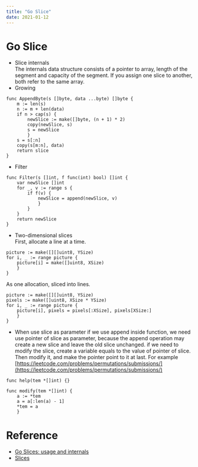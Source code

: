 ```yaml
---
title: "Go Slice"
date: 2021-01-12
---
```


# Go Slice

- Slice internals  
The internals data structure consists of a pointer to array, length of the segment and capacity of the segment. If you assign one slice to another, both refer to the same array.
- Growing  
```
func AppendByte(s []byte, data ...byte) []byte {
    m := len(s)
    n := m + len(data)
    if n > cap(s) {
        newSlice := make([]byte, (n + 1) * 2)
        copy(newSlice, s)
        s = newSlice
        }
    s = s[:n]
    copy(s[m:n], data)
    return slice
}
```
- Filter
```
func Filter(s []int, f func(int) bool) []int {
    var newSlice []int
    for _, v := range s {
        if f(v) {
            newSlice = append(newSlice, v)
            }
        }
    }
    return newSlice
}
```
- Two-dimensional slices  
First, allocate a line at a time.
```
picture := make([][]uint8, YSize)
for i, _ := range picture {
    picture[i] = make([]uint8, XSize)
    }
}
```

As one allocation, sliced into lines.
```
picture := make([][]uint8, YSize)
pixels := make([]uint8, XSize * YSize)
for i, _ := range picture {
    picture[i], pixels = pixels[:XSize], pixels[XSize:]
    }
}
```

- When use slice as parameter
if we use append inside function, we need use pointer of slice as parameter, because the append operation may create a new slice and leave the old slice unchanged.
if we need to modify the slice, create a variable equals to the value of pointer of slice. Then modify it, and make the pointer point to it at last.
For example [https://leetcode.com/problems/permutations/submissions/](https://leetcode.com/problems/permutations/submissions/)


```
func help(tem *[]int) {}

func modify(tem *[]int) {
    a := *tem
    a = a[:len(a) - 1]
    *tem = a
    }
```

# Reference
- [Go Slices: usage and internals](https://blog.golang.org/slices-intro)  
- [Slices](https://golang.org/doc/effective_go.html#slices)
